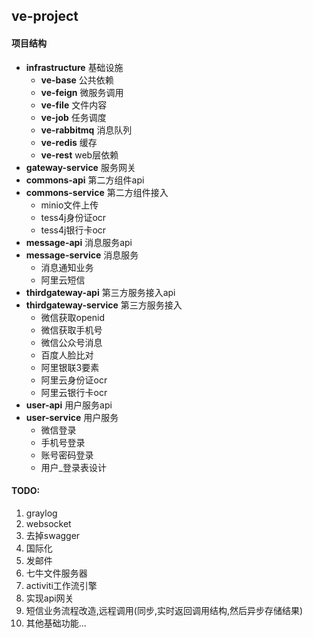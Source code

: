 ## ve-project

#### 项目结构

* **infrastructure** 基础设施
    * **ve-base** 公共依赖
    * **ve-feign** 微服务调用
    * **ve-file** 文件内容
    * **ve-job** 任务调度
    * **ve-rabbitmq** 消息队列
    * **ve-redis** 缓存
    * **ve-rest** web层依赖
* **gateway-service** 服务网关
* **commons-api** 第二方组件api
* **commons-service** 第二方组件接入
    * minio文件上传
    * tess4j身份证ocr
    * tess4j银行卡ocr
* **message-api** 消息服务api
* **message-service** 消息服务
    * 消息通知业务
    * 阿里云短信
* **thirdgateway-api** 第三方服务接入api
* **thirdgateway-service** 第三方服务接入
    * 微信获取openid
    * 微信获取手机号
    * 微信公众号消息
    * 百度人脸比对
    * 阿里银联3要素
    * 阿里云身份证ocr
    * 阿里云银行卡ocr
* **user-api** 用户服务api
* **user-service** 用户服务
    * 微信登录
    * 手机号登录
    * 账号密码登录
    * 用户_登录表设计

#### TODO:

1. graylog
1. websocket
1. 去掉swagger
1. 国际化
1. 发邮件
1. 七牛文件服务器
1. activiti工作流引擎
1. 实现api网关
1. 短信业务流程改造,远程调用(同步,实时返回调用结构,然后异步存储结果)
1. 其他基础功能...
